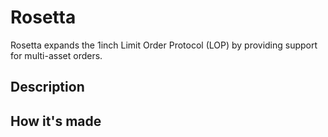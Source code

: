 # Rosetta

Rosetta expands the 1inch Limit Order Protocol (LOP) by providing support for multi-asset orders.

## Description



## How it's made
